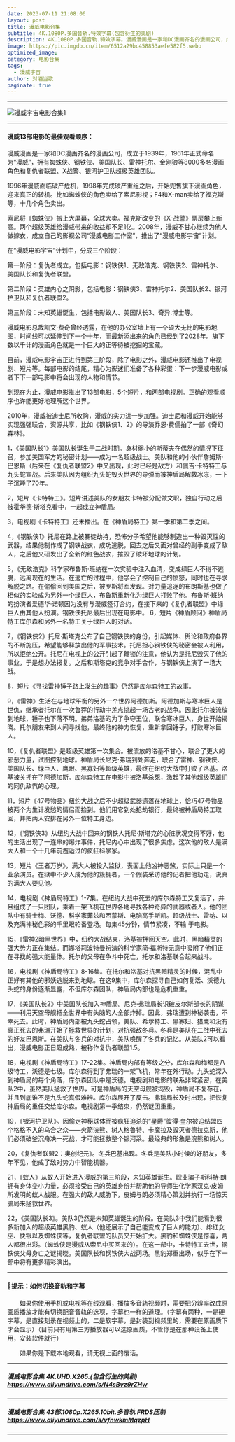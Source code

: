 ```yaml
---
date: 2023-07-11 21:08:06
layout: post
title: 漫威电影合集
subtitle: 4K.1080P.多国音轨.特效字幕(包含衍生的美剧) 
description: 4K.1080P.多国音轨.特效字幕。漫威漫画是一家和DC漫画齐名的漫画公司，成立于1939年，1961年正式命名为“漫威”，拥有蜘蛛侠、钢铁侠、美国队长、雷神托尔、金刚狼等8000多名漫画角色和复仇者联盟、X战警、银河护卫队超级英雄团队....
image: https://pic.imgdb.cn/item/6512a29bc458853aefe582f5.webp
optimized_image: 
category: 电影合集
tags:
  - 漫威宇宙
author: 对酒当歌
paginate: true
---
```


---

![漫威宇宙电影合集1](https://pic.imgdb.cn/item/6512a286c458853aefe57e83.webp)

---

#### 漫威13部电影的最佳观看顺序： 

漫威漫画是一家和DC漫画齐名的漫画公司，成立于1939年，1961年正式命名为“漫威”，拥有蜘蛛侠、钢铁侠、美国队长、雷神托尔、金刚狼等8000多名漫画角色和复仇者联盟、X战警、银河护卫队超级英雄团队。  

1996年漫威面临破产危机，1998年完成破产重组之后，开始兜售旗下漫画角色，迎来真正的转机。比如蜘蛛侠的角色卖给了索尼影视；F4和X-man卖给了福克斯等，十几个角色卖出。  

索尼将《蜘蛛侠》搬上大屏幕，全球大卖。福克斯改变的《X-战警》票房攀上新高。两个超级英雄给漫威带来的收益却不足1亿。2008年，漫威不甘心继续为他人做嫁衣，成立自己的影视公司“漫威电影工作室”，推出了“漫威电影宇宙”计划。  

在“漫威电影宇宙”计划中，分成三个阶段：  

第一阶段：复仇者成立，包括电影：钢铁侠1、无敌浩克、钢铁侠2、雷神托尔、美国队长和复仇者联盟。  

第二阶段：英雄内心之阴影，包括电影：钢铁侠3、雷神托尔2、美国队长2、银河护卫队和复仇者联盟2。  

第三阶段：未知英雄诞生，包括电影蚁人、美国队长3、奇异.博士等。  

漫威电影总裁凯文·费奇曾经透露，在他的办公室墙上有一个硕大无比的电影地图，时间线可以延伸到下一个十年，而最新添出来的角色已经到了2028年。旗下数以千计的漫画角色就是一个巨大的正等待被挖掘的宝藏。  

目前，漫威电影宇宙正进行到第三阶段，除了电影之外，漫威电影还推出了电视剧、短片等。每部电影的结尾，精心为影迷们准备了各种彩蛋：下一步漫威电影或者下下一部电影中将会出现的人物和情节。  

到现在为止，漫威电影推出了13部电影，5个短片，和两部电视剧。正确的观看顺序也许能更好地理解这个世界。  

2010年，漫威被迪士尼所收购，漫威的实力进一步加强。迪士尼和漫威开始能够实现强强联合，资源共享，比如《钢铁侠1、2》的导演乔恩·费儒拍了一部《奇幻森林》。  

1，《美国队长1》美国队长诞生于二战时期。身材弱小的斯蒂夫在偶然的情况下征召，参加美国军方的秘密计划——成为一名超级战士。美队和他的小伙伴詹姆斯·巴恩斯（后来在《复仇者联盟2》中又出现，此时已经是敌方）和佩吉·卡特特工与九头蛇宣战。后来美队因为组织九头蛇毁灭世界的导弹而被神盾局解救冰冻，一下子沉睡了70年。

2，短片《卡特特工》。短片讲述美队的女朋友卡特被分配做文职，独自行动之后被霍华德·斯塔克看中，一起成立神盾局。

3，电视剧《卡特特工》还未播出。在《神盾局特工》第一季和第二季之间。

4，《钢铁侠1》托尼在路上被暴徒劫持，恐怖分子希望他能够制造出一种毁灭性的武器，结果他制作成了钢铁战衣，成功逃脱，回去之后又面对曾经的副手变成了敌人，之后他又研发出了全新的红色战衣，摧毁了破坏地球的计划。

5，《无敌浩克》科学家布鲁斯·班纳在一次实验中注入血清，变成绿巨人不得不逃脱，远离现在的生活。在逃亡的过程中，他学会了控制自己的愤怒，同时也在寻求解脱之路。在偷偷回到美国之后，被罗斯将军发现。对力量追逐的布朗斯基也做了相似的实验成为另外一个绿巨人，布鲁斯重新化为绿巨人打败了他。布鲁斯·班纳的扮演者爱德华·诺顿因为没有与漫威签订合约，在接下来的《复仇者联盟》中绿巨人由其他人扮演。钢铁侠托尼最后出现在电影中。
6，短片《神盾顾问》神盾局特工库尔森和另外一名特工关于绿巨人的对话。

7，《钢铁侠2》托尼·斯塔克公布了自己钢铁侠的身份，引起媒体、舆论和政府各界的不断施压，希望能够释放出他的军事技术。托尼担心钢铁侠的秘密会被人利用，所以拒绝公开。托尼在电视上的公开引起了鞭锁的注意，他认为是托尼毁灭了他的事业，于是想办法报复。之后和斯塔克的竞争对手合作，与钢铁侠上演了一场大战。

8，短片《寻找雷神锤子路上发生的趣事》仍然是库尔森特工的故事。

9，《雷神》生活在与地球平衡的另外一个世界阿德加斯。阿德加斯与寒冰巨人是世仇，继承者托尔在一次鲁莽的行动中差点挑起一场古老的战争。因此托尔被流放到地球，锤子也下落不明。弟弟洛基的为了争夺王位，联合寒冰巨人，身世开始揭晓。托尔朋友来到人间寻找他，最终他的神力恢复，重新拿回锤子，打败寒冰巨人。

10，《复仇者联盟》是超级英雄第一次集合。被流放的洛基不甘心，联合了更大的邪恶力量，试图控制地球。神盾局长尼克·弗瑞到处奔走，联合了雷神、钢铁侠、美国队长、绿巨人、鹰眼、黑寡妇等超级英雄，最终在纽约大战中打败了洛基。洛基被关押在了阿德加斯。库尔森特工在电影中被洛基杀死，激起了其他超级英雄们的同仇敌忾的心理。

11，短片《47号物品》纽约大战之后不少超级武器遗落在地球上，恰巧47号物品被两个为生计发愁的情侣而捡到。他们用它到处抢劫银行，最终被神盾局特工取回，并把两人安排在另外一位特工身边。

12，《钢铁侠3》从纽约大战中回来的钢铁人托尼·斯塔克的心脏状况变得不好，他的生活出现了一连串的爆炸事件，托尼内心中出现了很多焦虑。这次他的敌人是满大人和一个十几年前邂逅过的疯狂科学家。

13，短片《王者万岁》，满大人被投入监狱，表面上他凶神恶煞，实际上只是一个业余演员。在狱中不少人成为他的簇拥者，一个假装采访他的记者把他劫走，说真的满大人要见他。

14，电视剧《神盾局特工》1-7集。在纽约大战中死去的库尔森特工又复活了，并且组成了一只团队，乘着一架飞机在世界各地寻找各种奇异的武器或者人。他的团队中有骑士梅、沃德、科学家菲兹和西蒙斯、电脑高手斯凯。超级战士、雷纳、以及充满神秘色彩的千里眼轮番登场。每集45分钟，情节紧凑，不输
于电影。

15，《雷神2暗黑世界》中，纽约大战结束，洛基被押回天空。此时，黑暗精灵的强大势力正在集结。而娜塔莉波特曼扮演的科学家简·福斯特无意中吸附了他们正在寻找的强大能量体。托尔的父母在争斗中死亡，托尔和洛基联合起来战斗。

16，电视剧《神盾局特工》8-16集。在托尔和洛基对抗黑暗精灵的时候，混乱中正好有其他的邪妖逃脱来到地球。在这9集中，库尔森探寻自己如何复活、沃德九头蛇的身份逐渐显露，不但库尔森团队，神盾局内部也是危机重重。

17，《美国队长2》中美国队长加入神盾局。尼克·弗瑞局长识破皮尔斯部长的阴谋——利用天空母舰把全世界中有头脑的人全部炸掉。因此，弗瑞遭到神秘袭击，不幸死去。此时，神盾局内部被九头蛇占领，美队、希尔特工、黑寡妇、猎鹰和没有真正死去的弗瑞开始了拯救世界的计划，对抗强敌冬兵。冬兵是美队在二战中死去的好友巴恩斯。在美队与冬兵的对抗中，美队唤醒了冬兵的记忆。从美队2可以看出，漫威电影正日趋成熟，被称作复仇者联盟1.5。

18，电视剧《神盾局特工》17-22集。神盾局内部有等级之分，库尔森和梅都是八级特工，沃德是七级。库尔森得到了弗瑞的一架飞机，常年在外行动。九头蛇深入到神盾局的每个角落，库尔森团队中是沃德。电视剧和电影的联系非常紧密，在美队2中，虽然美队拯救了世界，可是神盾局的天空母舰被捣毁，神盾局不复存在，并且到底谁不是九头蛇真假难辨。库尔森展开了反击。弗瑞局长及时出现，把恢复神盾局的重任交给库尔森。电视剧第一季结束，仍然谜团重重。

19，《银河护卫队》。因偷走神秘球体而被疯狂追杀的“星爵”彼得·奎尔被迫结盟四个格格不入的乌合之众——火箭浣熊、树人格鲁特、卡魔拉及毁灭者德拉克斯，他们必须破釜沉舟决一死战，才可能拯救整个银河系。最经典的形象是浣熊和树人。

20，《复仇者联盟2：奥创纪元》。冬兵巴基出现。冬兵是美队小时候的好朋友，多年不见，他成了敌对势力中智能机器。

21，《蚁人》从蚁人开始进入漫威的第三阶段，未知英雄诞生。职业骗子斯科特·朗拥有身体变小力量，必须接受自己的英雄身份并帮助他的导师生化学家汉克·皮姆所发明的蚁人战服。在强大的敌人威胁下，皮姆与朗必须精心策划并执行一场惊天骗局来拯救世界。

22，《美国队长3》。美队3仍然是未知英雄诞生的阶段。在美队3中我们能看到很多新加入的超级英雄黑豹、蚁人（他还展示了自己能变成了巨人的能力）、绯红女巫、快银以及蜘蛛侠等，复仇者联盟的队员又开始扩大。黑豹和蜘蛛侠是惊喜，两人都很出彩。（蜘蛛侠是漫威从索尼中买回来的）。在这一部中，卡特特工去世，钢铁侠父母身亡之谜揭晓。美国队长和钢铁侠大战两场。黑豹郑重出场，似乎在下一部中将有更多精彩演出。

---

#### 🔔提示：如何切换音轨和字幕

　　如果你使用手机或电视等在线观看，播放多音轨视频时，需要把分辨率改成原画质播放才能有切换配音音轨的选项，字幕也一样的道理。（字幕有两种，一是硬字幕，是直接刻录在视频上的，二是软字幕，是封装到视频里的，需要在原画质下才会显示）（目前只有用第三方播放器可以选原画质，不管你是在那种设备上使用，安装软件就行）

　　如果你是下载本地观看，请无视上面的废话。

---

##### 漫威电影合集.4K.UHD.X265.(包含衍生的美剧) <https://www.aliyundrive.com/s/N4sBvz9rZHw>

---


##### 漫威电影合集.43部.1080p.X265.10bit.多音轨.FRDS压制 <https://www.aliyundrive.com/s/vfnwkmMqzpH>

---
